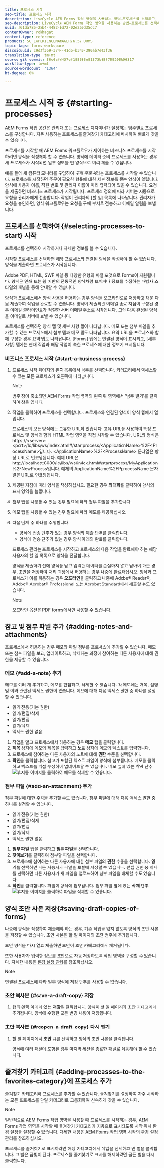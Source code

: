 ```yaml
---
title: 프로세스 시작
seo-title: 프로세스 시작
description: LiveCycle AEM Forms 작업 영역을 사용하는 방법—프로세스를 선택하고, 메모와 첨부 파일을 추가하고, 초안 사본을 저장하고, 즐겨찾기에 추가할 수 있습니다.
seo-description: LiveCycle AEM Forms 작업 영역을 사용하는 방법—프로세스를 선택하고, 메모와 첨부 파일을 추가하고, 초안 사본을 저장하고, 즐겨찾기에 추가할 수 있습니다.
uuid: a61da785-25b4-4482-bd72-02e250d35dc7
contentOwner: robhagat
content-type: reference
products: SG_EXPERIENCEMANAGER/6.5/FORMS
topic-tags: forms-workspace
discoiquuid: c9d3f369-3744-41d5-b340-390ab7e03f36
translation-type: tm+mt
source-git-commit: 56c6cfd437ef185336e81373bd5f758205b96317
workflow-type: tm+mt
source-wordcount: '1364'
ht-degree: 0%

---
```



# 프로세스 시작 중 {#starting-processes}

AEM Forms 작업 공간은 관리자 또는 프로세스 디자이너가 설정하는 범주별로 프로세스를 구성합니다. 자주 사용하는 프로세스를 즐겨찾기 카테고리에 배치하여 빠르게 찾을 수 있습니다.

프로세스를 시작할 때 AEM Forms 워크플로우가 제어하는 비즈니스 프로세스를 시작하려면 양식을 작성해야 할 수 있습니다. 양식에 데이터 준비 프로세스를 사용하는 경우 새 프로세스가 시작되면 일부 정보를 빈 양식으로 미리 채울 수 있습니다.

예를 들어 새 컴퓨터 모니터를 구입하여 *구매 주문서*&#x200B;라는 프로세스를 시작할 수 있습니다. 프로세스를 시작하면 주문이 필요한 항목에 대한 세부 정보를 묻는 양식이 열립니다. 양식에 사용자 이름, 직원 번호 및 관리자 이름이 미리 입력되어 있을 수 있습니다. 요청을 제출하면 비즈니스 프로세스가 시작됩니다. 프로세스 정의에 따라 서버는 자동으로 요청을 관리자에게 전송합니다. 작업이 관리자의 [할 일] 목록에 나타납니다. 관리자가 요청을 승인하면, 양식 워크플로우는 요청을 구매 부서로 전송하고 이메일 알림을 보냅니다.

## 프로세스를 선택하여 {#selecting-processes-to-start} 시작

프로세스를 선택하여 시작하거나 자세한 정보를 볼 수 있습니다.

시작할 프로세스를 선택하면 해당 프로세스와 연결된 양식을 작성해야 할 수 있습니다. 양식을 제출하면 프로세스가 시작됩니다.

Adobe PDF, HTML, SWF 파일 등 다양한 유형의 파일 포맷으로 Forms이 지원됩니다. 양식은 인쇄 또는 웹 기반의 전통적인 양식처럼 보이거나 정보를 수집하는 마법사 스타일의 패널을 통해 안내할 수 있습니다.

양식과 프로세스에서 양식 사용을 허용하는 경우 양식을 오프라인으로 저장하고 채운 다음 제출하여 작업을 완료할 수 있습니다. 양식이 제출되면 이메일 종료 지점이 구성된 경우 이메일 클라이언트가 적절한 서버 이메일 주소로 시작됩니다. 그런 다음 완성된 양식을 이메일로 서버에 보낼 수 있습니다.

프로세스를 선택하면 양식 탭 및 세부 사항 탭이 나타납니다. 메모 또는 첨부 파일을 추가할 수 있는 프로세스에서 첨부 탭과 메모 탭도 나타납니다. 요약 URL을 프로세스와 함께 구성한 경우 요약 탭도 나타납니다. [Forms] 탭에는 연결된 양식이 표시되고, [세부 사항] 탭에는 현재 작업과 해당 작업이 속한 프로세스에 대한 정보가 표시됩니다.

### 비즈니스 프로세스 시작 {#start-a-business-process}

1. 프로세스 시작 페이지의 왼쪽 목록에서 범주를 선택합니다. 카테고리에서 액세스할 수 있는 모든 프로세스가 오른쪽에 나타납니다.

   >[!NOTE]
   >
   >범주 창이 축소되면 AEM Forms 작업 영역의 왼쪽 위 영역에서 &#39;범주 열기&#39;를 클릭하여 창을 엽니다.

1. 작업을 클릭하여 프로세스를 선택합니다. 프로세스와 연결된 양식이 양식 탭에서 열립니다.

   프로세스의 모든 양식에는 고유한 URL이 있습니다. 고유 URL을 사용하여 특정 프로세스 및 양식과 함께 HTML 작업 영역을 직접 시작할 수 있습니다. URL의 형식은 https://&lt;server>:&lt;port>/lc/libs/ws/index.html#/startprocess/&lt;ApplicationName>%2F&lt;ProcessName>입니다. &lt;ApplicationName>%2F&lt;ProcessName> 문자열은 항상 URL로 인코딩됩니다. 예제 URL은 http://localhost:8080/lc/libs/ws/index.html#/startprocess/MyApplication%2FNewProcess입니다. 예제의 ApplicationName%2FPprocessName 문자열은 URL로 인코딩됩니다.

1. 제공된 지침에 따라 양식을 작성하십시오. 필요한 경우 **최대화**&#x200B;를 클릭하여 양식의 표시 영역을 늘립니다.
1. 첨부 탭을 사용할 수 있는 경우 필요에 따라 첨부 파일을 추가합니다.
1. 메모 탭을 사용할 수 있는 경우 필요에 따라 메모를 제공하십시오.
1. 다음 단계 중 하나를 수행합니다.

   * 양식에 전송 단추가 있는 경우 양식의 제출 단추를 클릭합니다.
   * 양식에 전송 단추가 없는 경우 양식 아래의 완료를 클릭합니다.

   프로세스 관리는 프로세스를 시작하고 프로세스의 다음 작업을 완료해야 하는 해당 사용자의 할 일 목록으로 양식을 전달합니다.

   양식을 제출하기 전에 양식을 닫고 입력한 데이터를 손실하지 않고 닫아야 하는 경우, 초안을 저장하여 처리 과정에서 허용하는 경우 나중에 완료하십시오. 양식과 프로세스가 이를 허용하는 경우 **오프라인**&#x200B;을 클릭하고 나중에 Adobe® Reader®, Adobe® Acrobat® Professional 또는 Acrobat Standard에서 제출할 수도 있습니다.

   >[!NOTE]
   >
   >오프라인 옵션은 PDF forms에서만 사용할 수 있습니다.

## 참고 및 첨부 파일 추가 {#adding-notes-and-attachments}

프로세스에서 허용하는 경우 메모와 파일 첨부를 프로세스에 추가할 수 있습니다. 메모 또는 첨부 파일을 보고, 업데이트하고, 삭제하는 과정에 참여하는 다른 사용자에 대해 권한을 제공할 수 있습니다.

### 메모 {#add-a-note} 추가

메모를 여러 개 추가하고, 메모를 편집하고, 삭제할 수 있습니다. 각 메모에는 제목, 설명 및 이와 관련된 액세스 권한이 있습니다. 메모에 대해 다음 액세스 권한 중 하나를 설정할 수 있습니다.

* 읽기 전용(기본 권한)
* 읽기/편집/삭제
* 읽기/편집
* 읽기/삭제
* 액세스 권한 없음

1. 작업을 열고 프로세스에서 허용하는 경우 **메모** 탭을 클릭합니다.
1. **제목** 상자에 메모의 제목을 입력하고 **노트** 상자에 메모의 텍스트를 입력합니다.
1. 프로세스에 참여하는 다른 사용자의 노트에 대해 **권한** 수준을 선택합니다.
1. **확인**&#x200B;을 클릭합니다. 참고가 포함된 텍스트 파일이 양식에 첨부됩니다. 메모를 클릭하고 텍스트를 직접 수정하여 업데이트할 수 있습니다. 메모 옆에 있는 **삭제** 단추 ![휴지통 이미지](assets/icondelete.png)를 클릭하여 메모를 삭제할 수 있습니다.

### 첨부 파일 {#add-an-attachment} 추가

첨부 파일에 대한 주석을 추가할 수도 있습니다. 첨부 파일에 대해 다음 액세스 권한 중 하나를 설정할 수 있습니다.

* 읽기 전용(기본 권한)
* 읽기/편집/삭제
* 읽기/편집
* 읽기/삭제
* 액세스 권한 없음

1. **첨부 파일** 탭을 클릭하고 **첨부 파일**&#x200B;을 선택합니다.
1. **찾아보기**&#x200B;를 클릭하여 첨부할 파일을 선택합니다.
1. 프로세스에 참여하는 다른 사용자에 대한 첨부 파일의 **권한** 수준을 선택합니다. **읽기**&#x200B;를 선택하면 다른 사용자가 파일을 로컬에 저장할 수 있습니다. 편집 권한 중 하나를 선택하면 다른 사용자가 새 파일을 업로드하여 첨부 파일을 대체할 수도 있습니다.
1. **확인**&#x200B;을 클릭합니다. 파일이 양식에 첨부됩니다. 첨부 파일 옆에 있는 **삭제** 단추 ![휴지통 이미지](assets/icondelete.png)를 클릭하여 파일을 삭제할 수 있습니다.

## 양식 초안 사본 저장{#saving-draft-copies-of-forms}

나중에 양식을 작성하여 제출해야 하는 경우, 기존 작업을 잃지 않도록 양식의 초안 사본을 저장할 수 있습니다. 초안 사본은 할 일 페이지의 초안 범주에 추가됩니다.

초안 양식을 다시 열고 제출하면 초안이 초안 카테고리에서 제거됩니다.

또한 사용자가 입력한 정보를 초안으로 자동 저장하도록 작업 영역을 구성할 수 있습니다. 자세한 내용은 [환경 설정 관리](/help/forms/using/getting-started-livecycle-html-workspace.md)를 참조하십시오.

>[!NOTE]
>
>연결된 프로세스에 따라 일부 양식에 저장 단추를 사용할 수 없습니다.

### 초안 복사본 {#save-a-draft-copy} 저장

1. 탭의 왼쪽 아래에 있는 **저장**&#x200B;을 클릭합니다. 양식이 할 일 페이지의 초안 카테고리에 추가됩니다. 양식에 수행한 모든 변경 내용이 저장됩니다.

### 초안 복사본 {#reopen-a-draft-copy} 다시 열기

1. 할 일 페이지에서 **초안** 큐를 선택하고 양식의 초안 사본을 클릭합니다.

   양식에 여러 패널이 포함된 경우 마지막 세션을 종료한 패널로 이동해야 할 수 있습니다.

## 즐겨찾기 카테고리 {#adding-processes-to-the-favorites-category}에 프로세스 추가

즐겨찾기 카테고리에 프로세스를 추가할 수 있습니다. 즐겨찾기를 설정하여 자주 시작하는 모든 프로세스를 단일 카테고리로 그룹화하여 신속하게 찾을 수 있습니다.

>[!NOTE]
>
>일반적으로 AEM Forms 작업 영역을 사용할 때 프로세스를 시작하는 경우, AEM Forms 작업 영역을 시작할 때 즐겨찾기 카테고리가 자동으로 표시되도록 시작 위치 환경 설정을 설정할 수 있습니다. 자세한 내용은 [AEM Forms 작업 영역 시작](/help/forms/using/getting-started-livecycle-html-workspace.md)의 환경 설정 관리를 참조하십시오.

프로세스를 즐겨찾기로 표시하려면 해당 카테고리에서 작업을 선택하고 빈 별을 클릭합니다. 그 별은 금빛이 된다. 프로세스를 즐겨찾기로 표시를 해제하려면 골든 별을 다시 클릭합니다.
